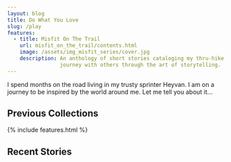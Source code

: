 ```yaml
---
layout: blog
title: Do What You Love
slug: /play
features:
  - title: Misfit On The Trail
    url: misfit_on_the_trail/contents.html
    image: /assets/img_misfit_series/cover.jpg
    description: An anthology of short stories cataloging my thru-hike of the Appalachian Trail in 2022. The stories where a way to share my
                 journey with others through the art of storytelling.
---
```


I spend months on the road living in my trusty sprinter Heyvan. I am on a journey to be
inspired by the world around me. Let me tell you about it...
<br />

## Previous Collections

{% include features.html %}

## Recent Stories
